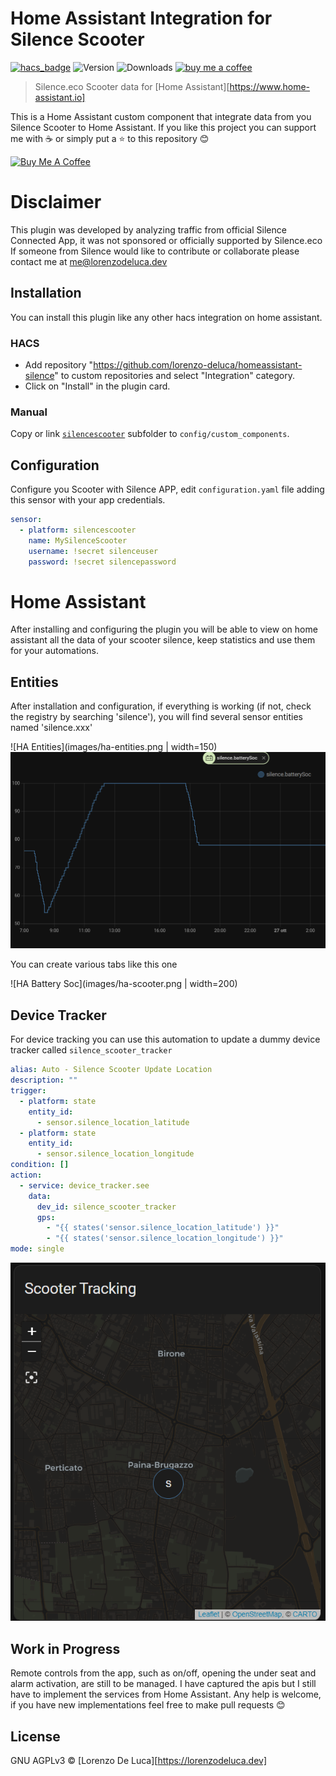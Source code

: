 # Home Assistant Integration for Silence Scooter
[![hacs_badge](https://img.shields.io/badge/HACS-Default-orange.svg)](https://github.com/custom-components/hacs)
![Version](https://img.shields.io/github/v/release/lorenzo-deluca/homeassistant-silence)
![Downloads](https://img.shields.io/github/downloads/lorenzo-deluca/homeassistant-silence/total)
[![buy me a coffee](https://img.shields.io/badge/support-buymeacoffee-222222.svg?style=flat-square)](https://www.buymeacoffee.com/lorenzodeluca)

> Silence.eco Scooter data for [Home Assistant][https://www.home-assistant.io]

This is a Home Assistant custom component that integrate data from you Silence Scooter to Home Assistant.
If you like this project you can support me with :coffee: or simply put a :star: to this repository :blush:

<a href="https://www.buymeacoffee.com/lorenzodeluca" target="_blank">
  <img src="https://www.buymeacoffee.com/assets/img/custom_images/yellow_img.png" alt="Buy Me A Coffee" width="150px">
</a>

# Disclaimer
This plugin was developed by analyzing traffic from official Silence Connected App, it was not sponsored or officially supported by Silence.eco
If someone from Silence would like to contribute or collaborate please contact me at [me@lorenzodeluca.dev](mailto:me@lorenzodeluca.dev?subject=[GitHub]homeassistance-Silence)

## Installation
You can install this plugin like any other hacs integration on home assistant.

### HACS
- Add repository "https://github.com/lorenzo-deluca/homeassistant-silence" to custom repositories and select "Integration" category.
- Click on "Install" in the plugin card.

### Manual
Copy or link [`silencescooter`](./custom_components/silencescooter) subfolder to `config/custom_components`.

## Configuration
Configure you Scooter with Silence APP, edit `configuration.yaml` file adding this sensor with your app credentials.

```YAML
sensor:
  - platform: silencescooter
    name: MySilenceScooter
    username: !secret silenceuser
    password: !secret silencepassword
```

# Home Assistant
After installing and configuring the plugin you will be able to view on home assistant all the data of your scooter silence, 
keep statistics and use them for your automations.

## Entities
After installation and configuration, if everything is working (if not, check the registry by searching 'silence'), 
you will find several sensor entities named 'silence.xxx' 

![HA Entities](images/ha-entities.png | width=150)
![HA Battery Soc](images/ha-batterysoc.png)

You can create various tabs like this one

![HA Battery Soc](images/ha-scooter.png | width=200)

## Device Tracker
For device tracking you can use this automation to update a dummy device tracker called `silence_scooter_tracker`

```YAML
alias: Auto - Silence Scooter Update Location
description: ""
trigger:
  - platform: state
    entity_id:
      - sensor.silence_location_latitude
  - platform: state
    entity_id:
      - sensor.silence_location_longitude
condition: []
action:
  - service: device_tracker.see
    data:
      dev_id: silence_scooter_tracker
      gps:
        - "{{ states('sensor.silence_location_latitude') }}"
        - "{{ states('sensor.silence_location_longitude') }}"
mode: single
```

![HA Device Tracker](images/ha-tracking.png)

## Work in Progress
Remote controls from the app, such as on/off, opening the under seat and alarm activation, are still to be managed.
I have captured the apis but I still have to implement the services from Home Assistant.
Any help is welcome, if you have new implementations feel free to make pull requests :blush:

## License
GNU AGPLv3 © [Lorenzo De Luca][https://lorenzodeluca.dev]